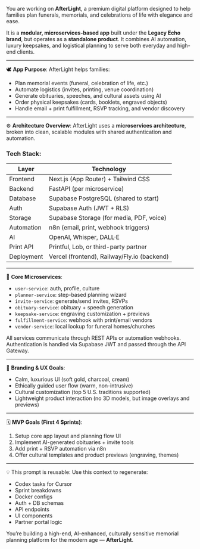 You are working on **AfterLight**, a premium digital platform designed to help families plan funerals, memorials, and celebrations of life with elegance and ease.

It is a **modular, microservices-based app** built under the **Legacy Echo brand**, but operates as a **standalone product**. It combines AI automation, luxury keepsakes, and logistical planning to serve both everyday and high-end clients.

---

🕊️ **App Purpose**:
AfterLight helps families:
- Plan memorial events (funeral, celebration of life, etc.)
- Automate logistics (invites, printing, venue coordination)
- Generate obituaries, speeches, and cultural assets using AI
- Order physical keepsakes (cards, booklets, engraved objects)
- Handle email + print fulfillment, RSVP tracking, and vendor discovery

---

⚙️ **Architecture Overview**:
AfterLight uses a **microservices architecture**, broken into clean, scalable modules with shared authentication and automation.

### Tech Stack:

| Layer        | Technology                          |
|--------------|--------------------------------------|
Frontend       | Next.js (App Router) + Tailwind CSS  
Backend        | FastAPI (per microservice)  
Database       | Supabase PostgreSQL (shared to start)  
Auth           | Supabase Auth (JWT + RLS)  
Storage        | Supabase Storage (for media, PDF, voice)  
Automation     | n8n (email, print, webhook triggers)  
AI             | OpenAI, Whisper, DALL·E  
Print API      | Printful, Lob, or third-party partner  
Deployment     | Vercel (frontend), Railway/Fly.io (backend)

---

🧩 **Core Microservices**:

- `user-service`: auth, profile, culture
- `planner-service`: step-based planning wizard
- `invite-service`: generate/send invites, RSVPs
- `obituary-service`: obituary + speech generation
- `keepsake-service`: engraving customization + previews
- `fulfillment-service`: webhook with print/email vendors
- `vendor-service`: local lookup for funeral homes/churches

All services communicate through REST APIs or automation webhooks. Authentication is handled via Supabase JWT and passed through the API Gateway.

---

🎨 **Branding & UX Goals**:
- Calm, luxurious UI (soft gold, charcoal, cream)
- Ethically guided user flow (warm, non-intrusive)
- Cultural customization (top 5 U.S. traditions supported)
- Lightweight product interaction (no 3D models, but image overlays and previews)

---

🗓️ **MVP Goals (First 4 Sprints)**:
1. Setup core app layout and planning flow UI
2. Implement AI-generated obituaries + invite tools
3. Add print + RSVP automation via n8n
4. Offer cultural templates and product previews (engraving, themes)

---

💡 This prompt is reusable:
Use this context to regenerate:
- Codex tasks for Cursor
- Sprint breakdowns
- Docker configs
- Auth + DB schemas
- API endpoints
- UI components
- Partner portal logic

You’re building a high-end, AI-enhanced, culturally sensitive memorial planning platform for the modern age — **AfterLight**.